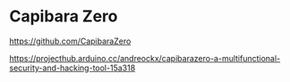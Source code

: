 # Capibara Zero

https://github.com/CapibaraZero

https://projecthub.arduino.cc/andreockx/capibarazero-a-multifunctional-security-and-hacking-tool-15a318

